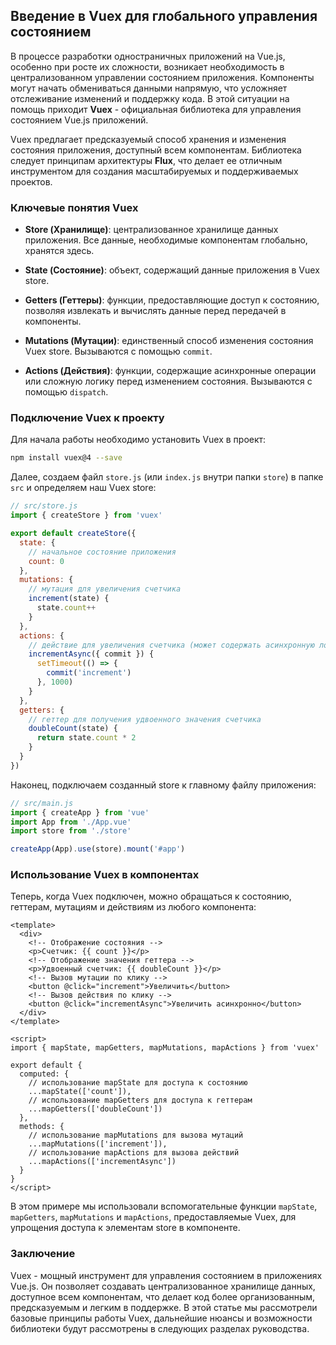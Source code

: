 ## Введение в Vuex для глобального управления состоянием

В процессе разработки одностраничных приложений на Vue.js, особенно при росте их сложности, возникает необходимость в централизованном управлении состоянием приложения. Компоненты могут начать обмениваться данными напрямую, что усложняет отслеживание изменений и поддержку кода. В этой ситуации на помощь приходит **Vuex** - официальная библиотека для управления состоянием Vue.js приложений.

Vuex предлагает предсказуемый способ хранения и изменения состояния приложения, доступный всем компонентам. Библиотека следует принципам архитектуры **Flux**, что делает ее отличным инструментом для создания масштабируемых и поддерживаемых проектов.

### Ключевые понятия Vuex

- **Store (Хранилище)**: централизованное хранилище данных приложения. Все данные, необходимые компонентам глобально, хранятся здесь.

- **State (Состояние)**: объект, содержащий данные приложения в Vuex store.

- **Getters (Геттеры)**: функции, предоставляющие доступ к состоянию, позволяя извлекать и вычислять данные перед передачей в компоненты.

- **Mutations (Мутации)**: единственный способ изменения состояния Vuex store. Вызываются с помощью `commit`.

- **Actions (Действия)**: функции, содержащие асинхронные операции или сложную логику перед изменением состояния. Вызываются с помощью `dispatch`.

### Подключение Vuex к проекту

Для начала работы необходимо установить Vuex в проект:

```bash
npm install vuex@4 --save
```

Далее, создаем файл `store.js` (или `index.js` внутри папки `store`) в папке `src` и определяем наш Vuex store:

```javascript
// src/store.js
import { createStore } from 'vuex'

export default createStore({
  state: {
    // начальное состояние приложения
    count: 0
  },
  mutations: {
    // мутация для увеличения счетчика
    increment(state) {
      state.count++
    }
  },
  actions: {
    // действие для увеличения счетчика (может содержать асинхронную логику)
    incrementAsync({ commit }) {
      setTimeout(() => {
        commit('increment')
      }, 1000)
    }
  },
  getters: {
    // геттер для получения удвоенного значения счетчика
    doubleCount(state) {
      return state.count * 2
    }
  }
})
```

Наконец, подключаем созданный store к главному файлу приложения:

```javascript
// src/main.js
import { createApp } from 'vue'
import App from './App.vue'
import store from './store'

createApp(App).use(store).mount('#app')
```

### Использование Vuex в компонентах

Теперь, когда Vuex подключен, можно обращаться к состоянию, геттерам, мутациям и действиям из любого компонента:

```vue
<template>
  <div>
    <!-- Отображение состояния -->
    <p>Счетчик: {{ count }}</p>
    <!-- Отображение значения геттера -->
    <p>Удвоенный счетчик: {{ doubleCount }}</p>
    <!-- Вызов мутации по клику -->
    <button @click="increment">Увеличить</button>
    <!-- Вызов действия по клику -->
    <button @click="incrementAsync">Увеличить асинхронно</button>
  </div>
</template>

<script>
import { mapState, mapGetters, mapMutations, mapActions } from 'vuex'

export default {
  computed: {
    // использование mapState для доступа к состоянию
    ...mapState(['count']),
    // использование mapGetters для доступа к геттерам
    ...mapGetters(['doubleCount'])
  },
  methods: {
    // использование mapMutations для вызова мутаций
    ...mapMutations(['increment']),
    // использование mapActions для вызова действий
    ...mapActions(['incrementAsync'])
  }
}
</script>
```

В этом примере мы использовали вспомогательные функции `mapState`, `mapGetters`, `mapMutations` и `mapActions`, предоставляемые Vuex, для упрощения доступа к элементам store в компоненте.

### Заключение

Vuex - мощный инструмент для управления состоянием в приложениях Vue.js. Он позволяет создавать централизованное хранилище данных, доступное всем компонентам, что делает код более организованным, предсказуемым и легким в поддержке. В этой статье мы рассмотрели базовые принципы работы Vuex,  дальнейшие нюансы и возможности библиотеки будут рассмотрены в следующих разделах руководства. 
